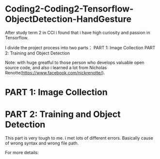 # Coding2-Coding2-Tensorflow-ObjectDetection-HandGesture

After study term 2 in CCI i found that i have high curiosity and passion in Tensorflow. 

I divide the project process into two parts：
PART 1: Image Collection
PART 2: Training and Object Detection





Note: with huge greatful to those person who develops valuable open source code, and also i learned a lot from Nicholas Renotte(https://www.facebook.com/nickrenotte/).


# PART 1: Image Collection




# PART 2: Training and Object Detection

This part is very tough to me. i met lots of different errors. Basically cause of wrong syntax and wrong file path.



For more details: 



